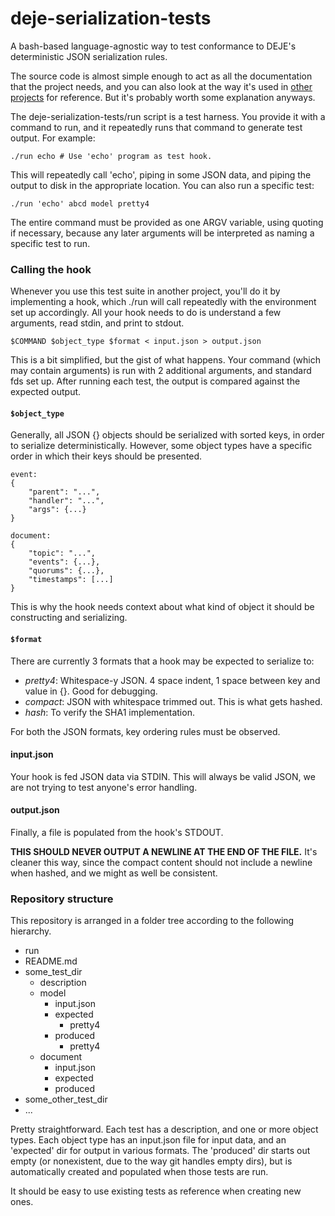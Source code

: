deje-serialization-tests
========================

A bash-based language-agnostic way to test conformance to DEJE's deterministic JSON serialization rules.

The source code is almost simple enough to act as all the documentation that the project needs, and you can also look at the way it's used in [other](https://github.com/DJDNS/go-deje) [projects](https://github.com/DJDNS/js-deje) for reference. But it's probably worth some explanation anyways.

The deje-serialization-tests/run script is a test harness. You provide it with a command to run, and it repeatedly runs that command to generate test output. For example:

    ./run echo # Use 'echo' program as test hook.

This will repeatedly call 'echo', piping in some JSON data, and piping the output to disk in the appropriate location. You can also run a specific test:

    ./run 'echo' abcd model pretty4

The entire command must be provided as one ARGV variable, using quoting if necessary, because any later arguments will be interpreted as naming a specific test to run.

### Calling the hook

Whenever you use this test suite in another project, you'll do it by implementing a hook, which ./run will call repeatedly with the environment set up accordingly. All your hook needs to do is understand a few arguments, read stdin, and print to stdout.

    $COMMAND $object_type $format < input.json > output.json

This is a bit simplified, but the gist of what happens. Your command (which may contain arguments) is run with 2 additional arguments, and standard fds set up. After running each test, the output is compared against the expected output.

#### `$object_type`

Generally, all JSON {} objects should be serialized with sorted keys, in order to serialize deterministically. However, some object types have a specific order in which their keys should be presented.

```
event:
{
    "parent": "...",
    "handler": "...",
    "args": {...}
}

document:
{
    "topic": "...",
    "events": {...},
    "quorums": {...},
    "timestamps": [...]
}
```

This is why the hook needs context about what kind of object it should be constructing and serializing.

#### `$format`

There are currently 3 formats that a hook may be expected to serialize to:

 * _pretty4_: Whitespace-y JSON. 4 space indent, 1 space between key and value in {}. Good for debugging.
 * _compact_: JSON with whitespace trimmed out. This is what gets hashed.
 * _hash_: To verify the SHA1 implementation.

For both the JSON formats, key ordering rules must be observed.

#### input.json

Your hook is fed JSON data via STDIN. This will always be valid JSON, we are not trying to test anyone's error handling.

#### output.json

Finally, a file is populated from the hook's STDOUT.

**THIS SHOULD NEVER OUTPUT A NEWLINE AT THE END OF THE FILE.** It's cleaner this way, since the compact content should not include a newline when hashed, and we might as well be consistent.

### Repository structure

This repository is arranged in a folder tree according to the following hierarchy.

 * run
 * README.md
 * some\_test\_dir
   * description
   * model
     * input.json
     * expected
       * pretty4
     * produced
       * pretty4
   * document
     * input.json
     * expected
     * produced
 * some\_other\_test\_dir
 * ...

Pretty straightforward. Each test has a description, and one or more object types. Each object type has an input.json file for input data, and an 'expected' dir for output in various formats. The 'produced' dir starts out empty (or nonexistent, due to the way git handles empty dirs), but is automatically created and populated when those tests are run.

It should be easy to use existing tests as reference when creating new ones.
